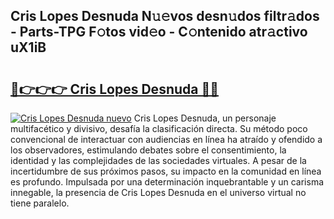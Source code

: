 ## Cris Lopes Desnuda N𝚞𝚎vos desn𝚞dos filtr𝚊dos - Parts-TPG F𝚘tos vid𝚎o - C𝚘ntenido atr𝚊ctivo uX1iB

# <h2><a href="http://mb8l5nx.tromn.icu/?c=Cris+Lopes+Desnuda">🔗👉👉👉 Cris Lopes Desnuda 🔗🔗</a></h2>

[![Cris Lopes Desnuda nuevo](https://i.imgur.com/pEAQMta.gif)](http://mb8l5nx.tromn.icu/?c=Cris+Lopes+Desnuda)
Cris Lopes Desnuda, un personaje multifacético y divisivo, desafía la clasificación directa. Su método poco convencional de interactuar con audiencias en línea ha atraído y ofendido a los observadores, estimulando debates sobre el consentimiento, la identidad y las complejidades de las sociedades virtuales. A pesar de la incertidumbre de sus próximos pasos, su impacto en la comunidad en línea es profundo. Impulsada por una determinación inquebrantable y un carisma innegable, la presencia de Cris Lopes Desnuda en el universo virtual no tiene paralelo.
